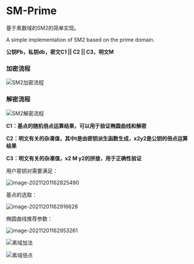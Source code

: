# SM-Prime

基于素数域的SM2的简单实现。

A simple implementation of SM2 based on the prime domain.



**公钥Pb，私钥db，密文C1 || C2 || C3，明文M**

### 加密流程

![SM2加密流程](https://s2.loli.net/2022/01/09/2O9wMmounHCKE4F.png)



### 解密流程

![SM2解密流程](https://s2.loli.net/2022/01/09/hLPgloDr7vmfZXc.png)





**C1：基点的随机倍点运算结果，可以用于验证椭圆曲线和解密**

**C2：明文有关的杂凑值，其中t是由密钥派生函数生成，x2y2是公钥的倍点运算结果**

**C3：明文有关的杂凑值，x2 M y2的拼接，用于正确性验证**



用户密钥对需要满足：

![image-20211201162825490](https://s2.loli.net/2022/01/09/flTI45ZDWQLFOAY.png)

基点的选取：

![image-20211201162916628](https://s2.loli.net/2022/01/09/yhG7gLdos3Xf4uR.png)

椭圆曲线推荐参数：

![image-20211201162953261](https://s2.loli.net/2022/01/09/si4YVqjwnM8cOH7.png)

![素域加法](https://s2.loli.net/2022/01/09/F2Nd49g6mrpWPkL.png)

![素域倍点](https://s2.loli.net/2022/01/09/ZufCQS5dTVwP7rj.png)



